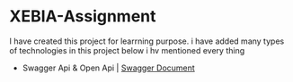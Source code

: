 # XEBIA-Assignment

I have created this project for learrning purpose. i have added many types of technologies in this project below i hv mentioned every thing 
  + Swagger Api &  Open Api | [Swagger Document ](https://github.com/swagger-api/swagger-core/wiki/Swagger-2.X---Annotations)
 